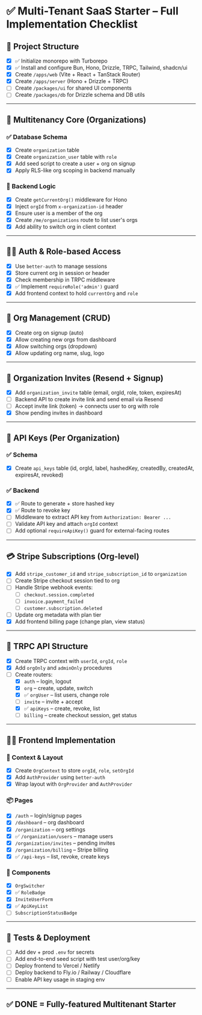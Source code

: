 # ✅ Multi-Tenant SaaS Starter – Full Implementation Checklist

## 📁 Project Structure

- [x] ✅ Initialize monorepo with Turborepo
- [x] ✅ Install and configure Bun, Hono, Drizzle, TRPC, Tailwind, shadcn/ui
- [x] Create `/apps/web` (Vite + React + TanStack Router)
- [x] Create `/apps/server` (Hono + Drizzle + TRPC)
- [ ] Create `/packages/ui` for shared UI components
- [ ] Create `/packages/db` for Drizzle schema and DB utils

---

## 🏢 Multitenancy Core (Organizations)

### ✅ Database Schema

- [x] Create `organization` table
- [x] Create `organization_user` table with `role`
- [x] Add seed script to create a user + org on signup
- [x] Apply RLS-like org scoping in backend manually

### 🧠 Backend Logic

- [x] Create `getCurrentOrg()` middleware for Hono
- [x] Inject `orgId` from `x-organization-id` header
- [x] Ensure user is a member of the org
- [x] Create `/me/organizations` route to list user's orgs
- [x] Add ability to switch org in client context

---

## 🧑‍💻 Auth & Role-based Access

- [x] Use `better-auth` to manage sessions
- [x] Store current org in session or header
- [x] Check membership in TRPC middleware
- [x] ✅ Implement `requireRole('admin')` guard
- [x] Add frontend context to hold `currentOrg` and `role`

---

## 🧪 Org Management (CRUD)

- [x] Create org on signup (auto)
- [x] Allow creating new orgs from dashboard
- [x] Allow switching orgs (dropdown)
- [x] Allow updating org name, slug, logo

---

## 📨 Organization Invites (Resend + Signup)

- [x] Add `organization_invite` table (email, orgId, role, token, expiresAt)
- [ ] Backend API to create invite link and send email via Resend
- [ ] Accept invite link (token) → connects user to org with role
- [x] Show pending invites in dashboard

---

## 🔑 API Keys (Per Organization)

### ✅ Schema

- [x] Create `api_keys` table (id, orgId, label, hashedKey, createdBy, createdAt, expiresAt, revoked)

### ✅ Backend

- [x] ✅ Route to generate + store hashed key
- [x] ✅ Route to revoke key
- [ ] Middleware to extract API key from `Authorization: Bearer ...`
- [ ] Validate API key and attach `orgId` context
- [ ] Add optional `requireApiKey()` guard for external-facing routes

---

## 💳 Stripe Subscriptions (Org-level)

- [x] Add `stripe_customer_id` and `stripe_subscription_id` to `organization`
- [ ] Create Stripe checkout session tied to org
- [ ] Handle Stripe webhook events:
  - [ ] `checkout.session.completed`
  - [ ] `invoice.payment_failed`
  - [ ] `customer.subscription.deleted`
- [ ] Update org metadata with plan tier
- [x] Add frontend billing page (change plan, view status)

---

## 🧩 TRPC API Structure

- [x] Create TRPC context with `userId`, `orgId`, `role`
- [x] Add `orgOnly` and `adminOnly` procedures
- [ ] Create routers:
  - [x] `auth` – login, logout
  - [x] `org` – create, update, switch
  - [x] ✅ `orgUser` – list users, change role
  - [ ] `invite` – invite + accept
  - [x] ✅ `apiKeys` – create, revoke, list
  - [ ] `billing` – create checkout session, get status

---

## 🧑‍🎨 Frontend Implementation

### 🧠 Context & Layout

- [x] Create `OrgContext` to store `orgId`, `role`, `setOrgId`
- [x] Add `AuthProvider` using `better-auth`
- [x] Wrap layout with `OrgProvider` and `AuthProvider`

### 📦 Pages

- [x] `/auth` – login/signup pages
- [x] `/dashboard` – org dashboard
- [x] `/organization` – org settings
- [x] ✅ `/organization/users` – manage users
- [x] `/organization/invites` – pending invites
- [x] `/organization/billing` – Stripe billing
- [x] ✅ `/api-keys` – list, revoke, create keys

### 🧩 Components

- [x] `OrgSwitcher`
- [x] ✅ `RoleBadge`
- [x] `InviteUserForm`
- [x] ✅ `ApiKeyList`
- [ ] `SubscriptionStatusBadge`

---

## 🧪 Tests & Deployment

- [ ] Add dev + prod `.env` for secrets
- [ ] Add end-to-end seed script with test user/org/key
- [ ] Deploy frontend to Vercel / Netlify
- [ ] Deploy backend to Fly.io / Railway / Cloudflare
- [ ] Enable API key usage in staging env

---

## ✅ DONE = Fully-featured Multitenant Starter
